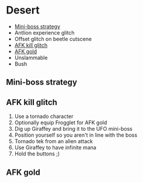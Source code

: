 # Desert

- [Mini-boss strategy](#boss)
- Antlion experience glitch
- Offset glitch on beetle cutscene
- [AFK kill glitch](#kill-glitch)
- [AFK gold](#gold)
- Unslammable
- Bush

## <a name="boss"></a>Mini-boss strategy

## <a name="kill-glitch"></a>AFK kill glitch

1. Use a tornado character
2. Optionally equip Frogglet for AFK gold
3. Dig up Giraffey and bring it to the UFO mini-boss
4. Position yourself so you aren't in line with the boss
5. Tornado tek from an alien attack
6. Use Giraffey to have infinite mana
7. Hold the buttons ;)

## <a name="gold"></a>AFK gold
